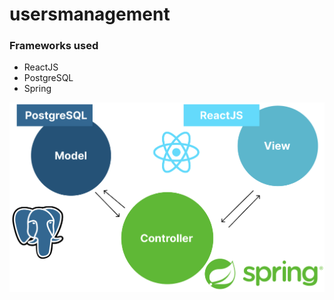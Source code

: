# usersmanagement

### Frameworks used
- ReactJS
- PostgreSQL
- Spring

![MVC architecture](./mvc-architecture.png)